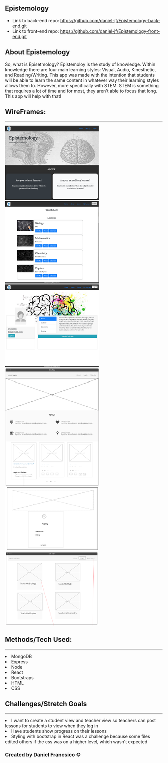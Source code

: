## Epistemology 

* Link to back-end repo: https://github.com/daniel-jf/Epistemology-back-end.git
* Link to front-end repo: https://github.com/daniel-jf/Epistemology-front-end.git

<h2>About Epistemology</h2>
So, what is Episetmology? Epistemoloy is the study of knowledge. Within knowledge there are four main learning styles: Visual, Audio, Kinesthetic, and Reading/Writing. This app was made with the intention that students will be able to learn the same content in whatever way their learning styles allows them to. However, more specifically with STEM. STEM is something that requires a lot of time and for most, they aren't able to focus that long. This app will help with that!

<h2>WireFrames:</h2>
<hr />
<img src="/Assets/LandingPage.png" width="300px"></img>
<img src="/Assets/LessonPage.png" width="300px"></img>
<img src="/Assets/ProfilePage.png" width="300px"></img>
<img src="/Assets/WireframeLanding.png" width="300px"></img>
<img src="/Assets/WireframeProfile.png" width="300px"></img>
<img src="/Assets/WireframeLesson.png" width="300px"></img>

<h2>Methods/Tech Used:</h2>
<hr />
<li> MongoDB </li>
<li> Express </li>
<li> Node </li>
<li> React</li>
<li> Bootstraps </li>
<li> HTML </li>
<li> CSS </li>

<h2>Challenges/Stretch Goals</h2>
<hr />
<li> I want to create a student view and teacher view so teachers can post lessons for students to view when they log in </li>
<li> Have students show progress on their lessons </li>
<li> Styling with bootstrap in React was a challenge because some files edited others if the css was on a higher level, which wasn't expected </li>

<h3> Created by Daniel Francsico &copy; </h3>